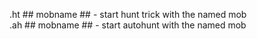 .ht ## mobname ## - start hunt trick with the named mob  
.ah ## mobname ## - start autohunt with the named mob  
